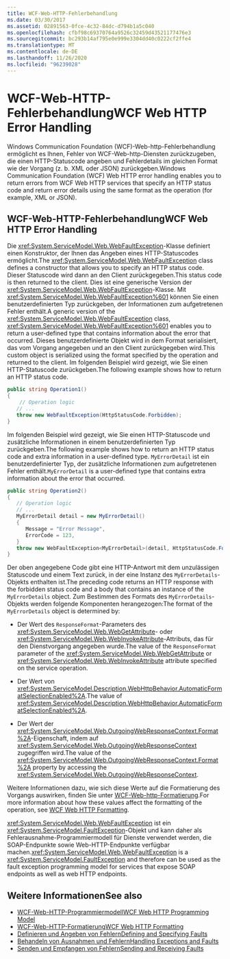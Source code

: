 ```yaml
---
title: WCF-Web-HTTP-Fehlerbehandlung
ms.date: 03/30/2017
ms.assetid: 02891563-0fce-4c32-84dc-d794b1a5c040
ms.openlocfilehash: cfbf98c69370764a9526c32459d43521177476e3
ms.sourcegitcommit: bc293b14af795e0e999e3304dd40c0222cf2ffe4
ms.translationtype: MT
ms.contentlocale: de-DE
ms.lasthandoff: 11/26/2020
ms.locfileid: "96239028"
---
```

# <a name="wcf-web-http-error-handling"></a><span data-ttu-id="8a846-102">WCF-Web-HTTP-Fehlerbehandlung</span><span class="sxs-lookup"><span data-stu-id="8a846-102">WCF Web HTTP Error Handling</span></span>

<span data-ttu-id="8a846-103">Windows Communication Foundation (WCF)-Web-http-Fehlerbehandlung ermöglicht es Ihnen, Fehler von WCF-Web-http-Diensten zurückzugeben, die einen HTTP-Statuscode angeben und Fehlerdetails im gleichen Format wie der Vorgang (z. b. XML oder JSON) zurückgeben.</span><span class="sxs-lookup"><span data-stu-id="8a846-103">Windows Communication Foundation (WCF) Web HTTP error handling enables you to return errors from WCF Web HTTP services that specify an HTTP status code and return error details using the same format as the operation (for example, XML or JSON).</span></span>  
  
## <a name="wcf-web-http-error-handling"></a><span data-ttu-id="8a846-104">WCF-Web-HTTP-Fehlerbehandlung</span><span class="sxs-lookup"><span data-stu-id="8a846-104">WCF Web HTTP Error Handling</span></span>  

 <span data-ttu-id="8a846-105">Die <xref:System.ServiceModel.Web.WebFaultException>-Klasse definiert einen Konstruktor, der Ihnen das Angeben eines HTTP-Statuscodes ermöglicht.</span><span class="sxs-lookup"><span data-stu-id="8a846-105">The <xref:System.ServiceModel.Web.WebFaultException> class defines a constructor that allows you to specify an HTTP status code.</span></span> <span data-ttu-id="8a846-106">Dieser Statuscode wird dann an den Client zurückgegeben.</span><span class="sxs-lookup"><span data-stu-id="8a846-106">This status code is then returned to the client.</span></span> <span data-ttu-id="8a846-107">Dies ist eine generische Version der <xref:System.ServiceModel.Web.WebFaultException>-Klasse. Mit <xref:System.ServiceModel.Web.WebFaultException%601> können Sie einen benutzerdefinierten Typ zurückgeben, der Informationen zum aufgetretenen Fehler enthält.</span><span class="sxs-lookup"><span data-stu-id="8a846-107">A generic version of the <xref:System.ServiceModel.Web.WebFaultException> class, <xref:System.ServiceModel.Web.WebFaultException%601> enables you to return a user-defined type that contains information about the error that occurred.</span></span> <span data-ttu-id="8a846-108">Dieses benutzerdefinierte Objekt wird in dem Format serialisiert, das vom Vorgang angegeben und an den Client zurückgegeben wird.</span><span class="sxs-lookup"><span data-stu-id="8a846-108">This custom object is serialized using the format specified by the operation and returned to the client.</span></span> <span data-ttu-id="8a846-109">Im folgenden Beispiel wird gezeigt, wie Sie einen HTTP-Statuscode zurückgeben.</span><span class="sxs-lookup"><span data-stu-id="8a846-109">The following example shows how to return an HTTP status code.</span></span>  
  
```csharp
public string Operation1()
{
    // Operation logic  
   // ...
   throw new WebFaultException(HttpStatusCode.Forbidden);
}  
```  
  
 <span data-ttu-id="8a846-110">Im folgenden Beispiel wird gezeigt, wie Sie einen HTTP-Statuscode und zusätzliche Informationen in einem benutzerdefinierten Typ zurückgeben.</span><span class="sxs-lookup"><span data-stu-id="8a846-110">The following example shows how to return an HTTP status code and extra information in a user-defined type.</span></span> <span data-ttu-id="8a846-111">`MyErrorDetail` ist ein benutzerdefinierter Typ, der zusätzliche Informationen zum aufgetretenen Fehler enthält.</span><span class="sxs-lookup"><span data-stu-id="8a846-111">`MyErrorDetail` is a user-defined type that contains extra information about the error that occurred.</span></span>  
  
```csharp
public string Operation2()
{
   // Operation logic  
   // ...
   MyErrorDetail detail = new MyErrorDetail()
   {  
      Message = "Error Message",  
      ErrorCode = 123,  
   }  
   throw new WebFaultException<MyErrorDetail>(detail, HttpStatusCode.Forbidden);  
}  
```  
  
 <span data-ttu-id="8a846-112">Der oben angegebene Code gibt eine HTTP-Antwort mit dem unzulässigen Statuscode und einem Text zurück, in der eine Instanz des `MyErrorDetails`-Objekts enthalten ist.</span><span class="sxs-lookup"><span data-stu-id="8a846-112">The preceding code returns an HTTP response with the forbidden status code and a body that contains an instance of the `MyErrorDetails` object.</span></span> <span data-ttu-id="8a846-113">Zum Bestimmen des Formats des `MyErrorDetails`-Objekts werden folgende Komponenten herangezogen:</span><span class="sxs-lookup"><span data-stu-id="8a846-113">The format of the `MyErrorDetails` object is determined by:</span></span>  
  
- <span data-ttu-id="8a846-114">Der Wert des `ResponseFormat`-Parameters des <xref:System.ServiceModel.Web.WebGetAttribute>- oder <xref:System.ServiceModel.Web.WebInvokeAttribute>-Attributs, das für den Dienstvorgang angegeben wurde.</span><span class="sxs-lookup"><span data-stu-id="8a846-114">The value of the `ResponseFormat` parameter of the <xref:System.ServiceModel.Web.WebGetAttribute> or <xref:System.ServiceModel.Web.WebInvokeAttribute> attribute specified on the service operation.</span></span>  
  
- <span data-ttu-id="8a846-115">Der Wert von <xref:System.ServiceModel.Description.WebHttpBehavior.AutomaticFormatSelectionEnabled%2A>.</span><span class="sxs-lookup"><span data-stu-id="8a846-115">The value of <xref:System.ServiceModel.Description.WebHttpBehavior.AutomaticFormatSelectionEnabled%2A>.</span></span>  
  
- <span data-ttu-id="8a846-116">Der Wert der <xref:System.ServiceModel.Web.OutgoingWebResponseContext.Format%2A>-Eigenschaft, indem auf <xref:System.ServiceModel.Web.OutgoingWebResponseContext> zugegriffen wird.</span><span class="sxs-lookup"><span data-stu-id="8a846-116">The value of the <xref:System.ServiceModel.Web.OutgoingWebResponseContext.Format%2A> property by accessing the <xref:System.ServiceModel.Web.OutgoingWebResponseContext>.</span></span>  
  
 <span data-ttu-id="8a846-117">Weitere Informationen dazu, wie sich diese Werte auf die Formatierung des Vorgangs auswirken, finden Sie unter [WCF-Web-http-Formatierung](wcf-web-http-formatting.md).</span><span class="sxs-lookup"><span data-stu-id="8a846-117">For more information about how these values affect the formatting of the operation, see [WCF Web HTTP Formatting](wcf-web-http-formatting.md).</span></span>  
  
 <span data-ttu-id="8a846-118"><xref:System.ServiceModel.Web.WebFaultException> ist ein <xref:System.ServiceModel.FaultException>-Objekt und kann daher als Fehlerausnahme-Programmiermodell für Dienste verwendet werden, die SOAP-Endpunkte sowie Web-HTTP-Endpunkte verfügbar machen.</span><span class="sxs-lookup"><span data-stu-id="8a846-118"><xref:System.ServiceModel.Web.WebFaultException> is a <xref:System.ServiceModel.FaultException> and therefore can be used as the fault exception programming model for services that expose SOAP endpoints as well as web HTTP endpoints.</span></span>  
  
## <a name="see-also"></a><span data-ttu-id="8a846-119">Weitere Informationen</span><span class="sxs-lookup"><span data-stu-id="8a846-119">See also</span></span>

- [<span data-ttu-id="8a846-120">WCF-Web-HTTP-Programmiermodell</span><span class="sxs-lookup"><span data-stu-id="8a846-120">WCF Web HTTP Programming Model</span></span>](wcf-web-http-programming-model.md)
- [<span data-ttu-id="8a846-121">WCF-Web-HTTP-Formatierung</span><span class="sxs-lookup"><span data-stu-id="8a846-121">WCF Web HTTP Formatting</span></span>](wcf-web-http-formatting.md)
- [<span data-ttu-id="8a846-122">Definieren und Angeben von Fehlern</span><span class="sxs-lookup"><span data-stu-id="8a846-122">Defining and Specifying Faults</span></span>](../defining-and-specifying-faults.md)
- [<span data-ttu-id="8a846-123">Behandeln von Ausnahmen und Fehlern</span><span class="sxs-lookup"><span data-stu-id="8a846-123">Handling Exceptions and Faults</span></span>](../extending/handling-exceptions-and-faults.md)
- [<span data-ttu-id="8a846-124">Senden und Empfangen von Fehlern</span><span class="sxs-lookup"><span data-stu-id="8a846-124">Sending and Receiving Faults</span></span>](../sending-and-receiving-faults.md)
